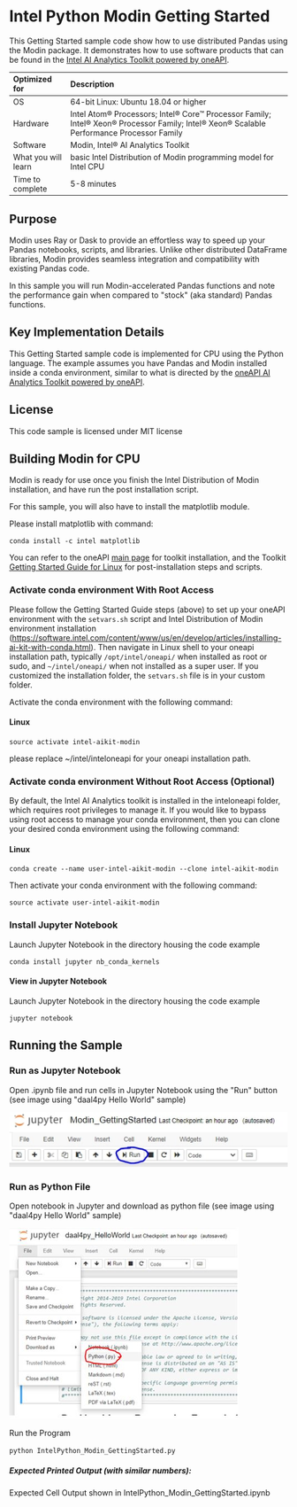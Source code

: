 # Intel Python Modin Getting Started
This Getting Started sample code show how to use distributed Pandas using the Modin package. It demonstrates how to use software products that can be found in the [Intel AI Analytics Toolkit powered by oneAPI](https://software.intel.com/content/www/us/en/develop/tools/oneapi/ai-analytics-toolkit.html). 

| Optimized for                     | Description
| :---                              | :---
| OS                                | 64-bit Linux: Ubuntu 18.04 or higher
| Hardware                          | Intel Atom® Processors; Intel® Core™ Processor Family; Intel® Xeon® Processor Family; Intel® Xeon® Scalable Performance Processor Family
| Software                          | Modin, Intel® AI Analytics Toolkit
| What you will learn               | basic Intel Distribution of Modin programming model for Intel CPU
| Time to complete                  | 5-8 minutes

## Purpose
Modin uses Ray or Dask to provide an effortless way to speed up your Pandas notebooks, scripts, and libraries. Unlike other distributed DataFrame libraries, Modin provides seamless integration and compatibility with existing Pandas code. 

In this sample you will run Modin-accelerated Pandas functions and note the performance gain when compared to "stock" (aka standard) Pandas functions.

## Key Implementation Details
This Getting Started sample code is implemented for CPU using the Python language. The example assumes you have Pandas and Modin installed inside a conda environment, similar to what is directed by the [oneAPI AI Analytics Toolkit powered by oneAPI](https://software.intel.com/content/www/us/en/develop/articles/installing-ai-kit-with-conda.html). 

## License

This code sample is licensed under MIT license

## Building Modin for CPU

Modin is ready for use once you finish the Intel Distribution of Modin installation, and have run the post installation script.

For this sample, you will also have to install the matplotlib module. 

Please install matplotlib with command: 

```
conda install -c intel matplotlib
```

You can refer to the oneAPI [main page](https://software.intel.com/en-us/oneapi) for toolkit installation, and the Toolkit [Getting Started Guide for Linux](https://software.intel.com/en-us/get-started-with-intel-oneapi-linux-get-started-with-the-intel-ai-analytics-toolkit) for post-installation steps and scripts.


### Activate conda environment With Root Access

Please follow the Getting Started Guide steps (above) to set up your oneAPI environment with the `setvars.sh` script and Intel Distribution of Modin environment installation (https://software.intel.com/content/www/us/en/develop/articles/installing-ai-kit-with-conda.html). Then navigate in Linux shell to your oneapi installation path, typically `/opt/intel/oneapi/` when installed as root or sudo, and `~/intel/oneapi/` when not installed as a super user. If you customized the installation folder, the `setvars.sh` file is in your custom folder.

Activate the conda environment with the following command:

#### Linux
```
source activate intel-aikit-modin
```

please replace ~/intel/inteloneapi for your oneapi installation path.

### Activate conda environment Without Root Access (Optional)

By default, the Intel AI Analytics toolkit is installed in the inteloneapi folder, which requires root privileges to manage it. If you would like to bypass using root access to manage your conda environment, then you can clone your desired conda environment using the following command:

#### Linux
```
conda create --name user-intel-aikit-modin --clone intel-aikit-modin
```

Then activate your conda environment with the following command:

```
source activate user-intel-aikit-modin
```


### Install Jupyter Notebook

Launch Jupyter Notebook in the directory housing the code example

```
conda install jupyter nb_conda_kernels
```

#### View in Jupyter Notebook


Launch Jupyter Notebook in the directory housing the code example

```
jupyter notebook
```

## Running the Sample

### Run as Jupyter Notebook

Open .ipynb file and run cells in Jupyter Notebook using the "Run" button (see image using "daal4py Hello World" sample)

![Click the Run Button in the Jupyter Notebook](Jupyter_Run.jpg "Run Button on Jupyter Notebook")

### Run as Python File

Open notebook in Jupyter and download as python file (see image using "daal4py Hello World" sample)

![Download as python file in the Jupyter Notebook](Jupyter_Save_Py.jpg "Download as python file in the Jupyter Notebook")

Run the Program

`python IntelPython_Modin_GettingStarted.py`

##### Expected Printed Output (with similar numbers):
Expected Cell Output shown in IntelPython_Modin_GettingStarted.ipynb
